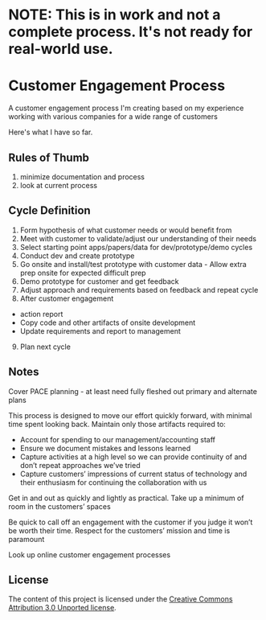 # NOTE: This is in work and not a complete process. It's not ready for real-world use.

# Customer Engagement Process
A customer engagement process I'm creating based on my experience working with various companies for a wide range of customers

Here's what I have so far. 

## Rules of Thumb
1. minimize documentation and process
2. look at current process

## Cycle Definition
1. Form hypothesis of what customer needs or would benefit from
2. Meet with customer to validate/adjust our understanding of their needs
3. Select starting point apps/papers/data for dev/prototype/demo cycles
4. Conduct dev and create prototype
5. Go onsite and install/test prototype with customer data - Allow extra prep onsite for expected difficult prep
6. Demo prototype for customer and get feedback
7. Adjust approach and requirements based on feedback and repeat cycle
8. After customer engagement 
  - action report
  - Copy code and other artifacts of onsite development
  - Update requirements and report to management
9. Plan next cycle

## Notes
Cover PACE planning - at least need fully fleshed out primary and alternate plans

This process is designed to move our effort quickly forward, with minimal time spent looking back. Maintain only those artifacts required to:
-	Account for spending to our management/accounting staff
-	Ensure we document mistakes and lessons learned
-	Capture activities at a high level so we can provide continuity of and don’t repeat approaches we’ve tried
-	Capture customers’ impressions of current status of technology and their enthusiasm for continuing the collaboration with us

Get in and out as quickly and lightly as practical. Take up a minimum of room in the customers’ spaces

Be quick to call off an engagement with the customer if you judge it won’t be worth their time. Respect for the customers’ mission and time is paramount


Look up online customer engagement processes

## License

The content of this project is licensed under the [Creative Commons Attribution 3.0 Unported license](https://creativecommons.org/licenses/by/3.0/).
